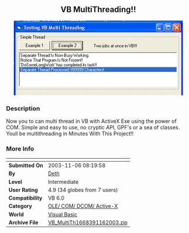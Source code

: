 ﻿<div align="center">

## VB MultiThreading\!\!

<img src="PIC20031151613295169.gif">
</div>

### Description

Now you to can multi thread in VB with ActiveX Exe using the power of COM. Simple and easy to use, no cryptic API, GPF's or a sea of classes. Youll be multithreading in Minutes With This Project!!
 
### More Info
 


<span>             |<span>
---                |---
**Submitted On**   |2003-11-06 08:19:58
**By**             |[Deth](https://github.com/Planet-Source-Code/PSCIndex/blob/master/ByAuthor/deth.md)
**Level**          |Intermediate
**User Rating**    |4.9 (34 globes from 7 users)
**Compatibility**  |VB 6\.0
**Category**       |[OLE/ COM/ DCOM/ Active\-X](https://github.com/Planet-Source-Code/PSCIndex/blob/master/ByCategory/ole-com-dcom-active-x__1-29.md)
**World**          |[Visual Basic](https://github.com/Planet-Source-Code/PSCIndex/blob/master/ByWorld/visual-basic.md)
**Archive File**   |[VB\_MultiTh1668391162003\.zip](https://github.com/Planet-Source-Code/deth-vb-multithreading__1-49688/archive/master.zip)








